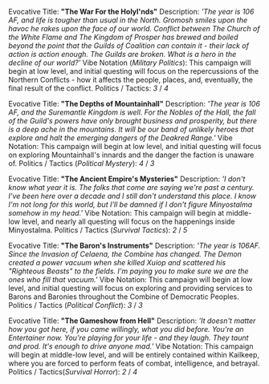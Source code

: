 Evocative Title: **"The War For the Holyl'nds"**
Description: *'The year is 106 AF, and life is tougher than usual in the North. Gromosh smiles upon the havoc he rakes upon the face of our world. Conflict between The Church of the White Flame and The Kingdom of Prosper has brewed and boiled beyond the point that the Guilds of Coalition can contain it - their lack of action is action enough. The Guilds are broken. What is a hero in the decline of our world?'*
Vibe Notation (*Military Politics*): This campaign will begin at low level, and initial questing will focus on the repercussions of the Northern Conflicts - how it affects the people, places, and, eventually, the final result of the conflict.
Politics / Tactics: *3* / *4*

Evocative Title: **"The Depths of Mountainhall"**
Description: *'The year is 106 AF, and the Suremantle Kingdom is well. For the Nobles of the Hall, the fall of the Guild's powers have only brought business and prosperity, but there is a deep ache in the mountains. It will be our band of unlikely heroes that explore and halt the emerging dangers of the Deakred Range.'*
Vibe Notation: This campaign will begin at low level, and initial questing will focus on exploring Mountainhall's innards and the danger the faction is unaware of.
Politics / Tactics (*Political Mystery*): *4* / *3*

Evocative Title: **"The Ancient Empire's Mysteries"**
Description: *'I don't know what year it is. The folks that come are saying we're past a century. I've been here over a decade and I still don't understand this place. I know I'm not long for this world, but I'll be damned if I don't figure Minyostalma somehow in my head.'*
Vibe Notation: This campaign will begin at middle-low level, and nearly all questing will focus on the happenings inside Minyostalma.
Politics / Tactics (*Survival Tactics*): *2* / *5*

Evocative Title: **"The Baron's Instruments"**
Description: *'The year is 106AF. Since the Invasion of Celaena, the Combine has changed. The Demon created a power vacuum when she killed Xuiop and scattered his "Righteous Beasts" to the fields. I'm paying you to make sure we are the ones who fill that vacuum.'*
Vibe Notation: This campaign will begin at low level, and initial questing will focus on exploring and providing services to Barons and Baronies throughout the Combine of Democratic Peoples.
Politics / Tactics (*Political Conflict*): *3* / *3*

Evocative Title: **"The Gameshow from Hell"**
Description: *'It doesn't matter how you got here, if you came willingly, what you did before. You're an Entertainer now. You're playing for your life - and they laugh. They taunt and prod. It's enough to drive anyone mad.'*
Vibe Notation: This campaign will begin at middle-low level, and will be entirely contained within Kailkeep, where you are forced to perform feats of combat, intelligence, and betrayal. 
Politics / Tactics(*Survival Horror*): *2* / *4*